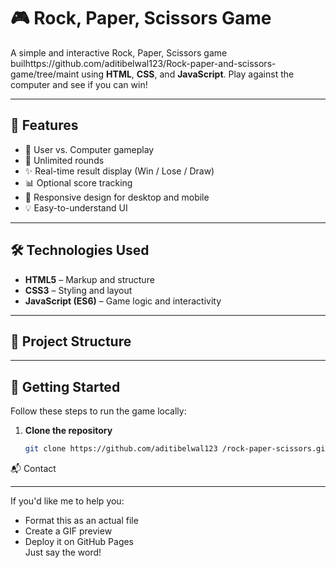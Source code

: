 # 🎮 Rock, Paper, Scissors Game

A simple and interactive Rock, Paper, Scissors game builhttps://github.com/aditibelwal123/Rock-paper-and-scissors-game/tree/maint using **HTML**, **CSS**, and **JavaScript**. Play against the computer and see if you can win!

---
## 📌 Features

- 🎯 User vs. Computer gameplay
- 🔁 Unlimited rounds
- ✨ Real-time result display (Win / Lose / Draw)
- 📊 Optional score tracking
- 📱 Responsive design for desktop and mobile
- 💡 Easy-to-understand UI

---

## 🛠️ Technologies Used

- **HTML5** – Markup and structure  
- **CSS3** – Styling and layout  
- **JavaScript (ES6)** – Game logic and interactivity  

---

## 📁 Project Structure

---

## 🚀 Getting Started

Follow these steps to run the game locally:

1. **Clone the repository**
   ```bash
   git clone https://github.com/aditibelwal123 /rock-paper-scissors.git
📬 Contact

---

If you'd like me to help you:
- Format this as an actual file
- Create a GIF preview
- Deploy it on GitHub Pages  
Just say the word!



